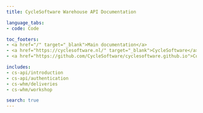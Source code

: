 ```yaml
---
title: CycleSoftware Warehouse API Documentation

language_tabs:
- code: Code

toc_footers:
- <a href="/" target="_blank">Main documentation</a>
- <a href="https://cyclesoftware.nl/" target="_blank">CycleSoftware</a>
- <a href="https://github.com/CycleSoftware/cyclesoftware.github.io">Contributing to the Docs</a>

includes:
- cs-api/introduction
- cs-api/authentication
- cs-whm/deliveries
- cs-whm/workshop

search: true
---
```

